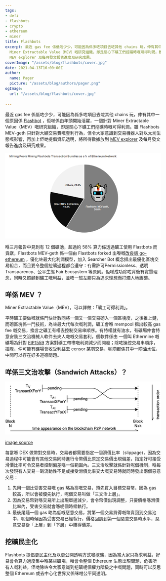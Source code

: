 ```yaml
---
tags:
- defi
- flashbots
- crypto
- ethereum
- miner
title: Flashbots
excerpt: 最近 gas fee 係低咗少少，可能因為係多咗項目去咗其他 chains 玩，仲有其中一個原因係 Flashbot ，佢哋係由年頭開始活躍，一個針對
  Miner Extractable Value（MEV）嘅研究組織，即是關心下礦工們挖礦時嘅可得利潤。雖 Flashbots MEV-geth 只針對大額交易費嘅套利行為，但令大家意識到交易機器人對以太坊生態嘅影響，再加上佢哋提倡資訊透明，將所得數據放到
  MEV explorer 及每月發文報告進度及研究成果。
coverImage: "/assets/blog/flashbots/cover.jpg"
date: 2021-04-13T16:00:00Z
author:
  name: Pager
  picture: "/assets/blog/authors/pager.png"
ogImage:
  url: "/assets/blog/flashbots/cover.jpg"

---
```

最近 gas fee 係低咗少少，可能因為係多咗項目去咗其他 chains 玩，仲有其中一個原因係 [Flashbot](https://github.com/flashbots/pm#mev-roast-recordings) [](https://medium.com/flashbots/flashbots-transparency-report-march-2021-d3930b4b98a9)，佢哋係由年頭開始活躍，一個針對 Miner Extractable Value（MEV）嘅研究組織，即是關心下礦工們挖礦時嘅可得利潤。雖 Flashbots MEV-geth 只針對大額交易費嘅套利行為，但令大家意識到交易機器人對以太坊生態嘅影響，再加上佢哋提倡資訊透明，將所得數據放到 [MEV explorer](https://explore.flashbots.net/) 及每月發文報告進度及研究成果。

![Flashbots](/assets/blog/flashbots/flashbots_chart.png)

喺三月報告中見到有 12 個礦池，超過約 58% 算力係透過礦工使用 Flastbots 而貢獻，Flastbots MEV-geth 係一個由 Flastbots forked 出嚟嘅[改良版 go-ethereum](https://github.com/flashbots/mev-geth) ，優化咗最大化利潤模型，加入 Searcher Bot 概念搵出最優化區塊交易組合，而且要令整個挖礦過程都合遵守：冇需許可Permissionless、透明 Transparency、公平生態 Fair Ecosystem 等原則。佢哋成功除咗背後有實質理念，同時又照顧到礦工嘅利益，並唔一班左膠只為追求理想而打爛人地飯碗。

## 咩係 MEV ？

Miner Extractable Value（MEV），可以譯做：「礦工可得利潤」。

平時礦工要做嘅就係鬥快計數同將一個又一個交易砌入一個區塊度，之後推上鏈，而砌區塊係一門技術，為咗最大代每次嘅利潤，礦工會喺 mempool 搵出較高 gas fee 嘅交易，換言之礦工有權去控制交易串順序。有特權就有油水，有礦場仲會特意安裝三文治機械人軟件去夾人哋嘅交易套利，個軟件係由 一個叫 Ethermine 嘅礦場為針對 [EIP1559](https://github.com/ethereum/EIPs/blob/master/EIPS/eip-1559.md) 方案對礦工帶嚟嘅利潤減少而開發；除咗操控交易串順序，插隊，仲可能有礦場會收受利益去 censor 某啲交易，呢啲都係其中一啲油水位，中間可以存在好多道德問題。

## 咩係三文治攻擊（Sandwich Attacks）？

![Sandwich Attacke](/assets/blog/flashbots/sandwich_attacks.png)

[image source](https://medium.com/coinmonks/demystify-the-dark-forest-on-ethereum-sandwich-attacks-5a3aec9fa33e)

每當喺 DEX 做幣對交易時，交易者都需要指定一個滑價比率（slippage)，因為交易過程中可能會有其他交易同時進行令幣價比原定交易價出現偏差，指定好可接受滑價比率可令交易者控制偏差喺一個範圍內。三文治攻擊就係針對呢個機制，喺每次發現有人交易一啲流動性不足或接受滑價比率交大嘅交易時就同時發出兩個惡意交易：

1. 先用一個比受害交易嘅 gas 略為高嘅交易，預先買入目標交易幣，因為 gas 較高，所以會被優先執行，呢個交易叫做「三文治上層」。
2. 因為交易幣對喺交易所上出現單邊減少，會令幣價出現調整，只要價格喺滑價比率內，受害交易就會喺呢個時候執行。
3. 最後尾隨一個 gas 略為低嘅惡意交易，將第一個交易買得嘅幣賣回到交易池中，呢個時候因為受害交易已經執行，價格回調到第一個惡意交易時水平，惡意交易從「上層」到「下層」中賺得價差。

## 挖礦民主化

Flashbots 提倡更民主化及以更公開透明方式嚟挖礦，因為當大家只為求利益，好易會令算力過度集中喺某些礦場，咁會令整個 Ethereum 生態出現問題，危害所有人嘅利益，佢哋除咗令大家意識到挖礦呢個權力階級之中嘅問題，同時可以反思整個 Ethereum 或去中心化世界又係咪咁公平同透明。
